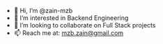 - 👋 Hi, I’m @zain-mzb
- 👀 I’m interested in Backend Engineering
- 💞️ I’m looking to collaborate on Full Stack projects
- 📫 Reach me at: mzb.zain@gmail.com


